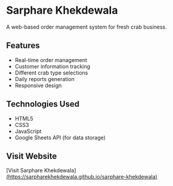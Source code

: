 # Sarphare Khekdewala

A web-based order management system for fresh crab business.

## Features

- Real-time order management
- Customer information tracking
- Different crab type selections
- Daily reports generation
- Responsive design

## Technologies Used

- HTML5
- CSS3
- JavaScript
- Google Sheets API (for data storage) 

## Visit Website

[Visit Sarphare Khekdewala][(https://sarpharekhekdewala.github.io/sarphare-khekdewala)](https://github.com/SarphareKhekdewala/sarphare-khekdewala.git)
